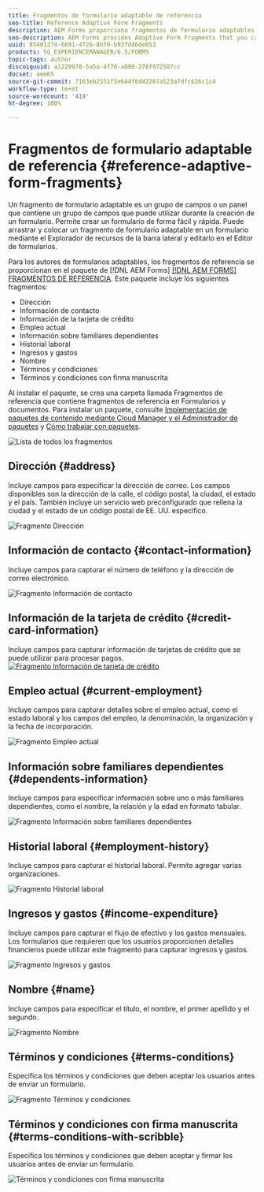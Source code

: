 ```yaml
---
title: Fragmentos de formulario adaptable de referencia
seo-title: Reference Adaptive Form Fragments
description: AEM Forms proporciona fragmentos de formulario adaptables que puede utilizar como recursos para crear un formulario rápidamente.
seo-description: AEM Forms provides Adaptive Form Fragments that you can use as assets to create a form quickly.
uuid: 85401274-6691-4726-8b70-b93fd46de053
products: SG_EXPERIENCEMANAGER/6.5/FORMS
topic-tags: author
discoiquuid: a1229970-5a5a-4f76-a880-278f972587cc
docset: aem65
source-git-commit: 7163eb2551f5e644f6d42287a523a7dfc626c1c4
workflow-type: tm+mt
source-wordcount: '419'
ht-degree: 100%

---
```



# Fragmentos de formulario adaptable de referencia {#reference-adaptive-form-fragments}

Un fragmento de formulario adaptable es un grupo de campos o un panel que contiene un grupo de campos que puede utilizar durante la creación de un formulario. Permite crear un formulario de forma fácil y rápida. Puede arrastrar y colocar un fragmento de formulario adaptable en un formulario mediante el Explorador de recursos de la barra lateral y editarlo en el Editor de formularios.

Para los autores de formularios adaptables, los fragmentos de referencia se proporcionan en el paquete de [!DNL AEM Forms] [[!DNL AEM FORMS] FRAGMENTOS DE REFERENCIA](https://www.adobeaemcloud.com/content/marketplace/marketplaceProxy.html?packagePath=/content/companies/public/adobe/packages/cq630/fd/AEM-FORMS-6.3-REFERENCE-FRAGMENTS). Este paquete incluye los siguientes fragmentos:

* Dirección
* Información de contacto
* Información de la tarjeta de crédito
* Empleo actual
* Información sobre familiares dependientes
* Historial laboral
* Ingresos y gastos
* Nombre
* Términos y condiciones
* Términos y condiciones con firma manuscrita

Al instalar el paquete, se crea una carpeta llamada Fragmentos de referencia que contiene fragmentos de referencia en Formularios y documentos. Para instalar un paquete, consulte [Implementación de paquetes de contenido mediante Cloud Manager y el Administrador de paquetes](https://experienceleague.adobe.com/docs/experience-manager-cloud-service/implementing/deploying/overview.html?lang=es#deploying-content-packages-via-cloud-manager-and-package-manager) y [Cómo trabajar con paquetes](https://experienceleague.adobe.com/docs/experience-manager-65/administering/contentmanagement/package-manager.html?lang=es).

![Lista de todos los fragmentos](assets/ootb-frags.png)

## Dirección {#address}

Incluye campos para especificar la dirección de correo. Los campos disponibles son la dirección de la calle, el código postal, la ciudad, el estado y el país. También incluye un servicio web preconfigurado que rellena la ciudad y el estado de un código postal de EE. UU. específico.

![Fragmento Dirección](assets/address.png)

<!--[Click to enlarge

](assets/address-1.png)-->

## Información de contacto {#contact-information}

Incluye campos para capturar el número de teléfono y la dirección de correo electrónico.

![Fragmento Información de contacto](assets/contact-info.png)

<!--[Click to enlarge

](assets/contact-info-1.png)-->

## Información de la tarjeta de crédito {#credit-card-information}

Incluye campos para capturar información de tarjetas de crédito que se puede utilizar para procesar pagos. 
[ ![Fragmento Información de tarjeta de crédito](assets/cc-info.png)](assets/cc-info-1.png)

## Empleo actual {#current-employment}

Incluye campos para capturar detalles sobre el empleo actual, como el estado laboral y los campos del empleo, la denominación, la organización y la fecha de incorporación.

![Fragmento Empleo actual](assets/current-emp.png)

<!--[Click to enlarge

](assets/current-emp-1.png)-->

## Información sobre familiares dependientes {#dependents-information}

Incluye campos para especificar información sobre uno o más familiares dependientes, como el nombre, la relación y la edad en formato tabular.

![Fragmento Información sobre familiares dependientes](assets/dependents-info.png)

<!--[Click to enlarge

](assets/dependents-info-1.png)-->

## Historial laboral {#employment-history}

Incluye campos para capturar el historial laboral. Permite agregar varias organizaciones.

![Fragmento Historial laboral](assets/emp-history.png)

<!--[Click to enlarge

](assets/emp-history-1.png)-->

## Ingresos y gastos {#income-expenditure}

Incluye campos para capturar el flujo de efectivo y los gastos mensuales. Los formularios que requieren que los usuarios proporcionen detalles financieros puede utilizar este fragmento para capturar ingresos y gastos.

![Fragmento Ingresos y gastos](assets/income.png)

<!--[Click to enlarge

](assets/income-1.png)-->

## Nombre {#name}

Incluye campos para especificar el título, el nombre, el primer apellido y el segundo.

![Fragmento Nombre](assets/name.png)

<!--[Click to enlarge

](assets/name-1.png)-->

## Términos y condiciones {#terms-conditions}

Especifica los términos y condiciones que deben aceptar los usuarios antes de enviar un formulario.

![Fragmento Términos y condiciones](assets/tnc.png)

<!--[Click to enlarge

](assets/tnc-1.png)-->

## Términos y condiciones con firma manuscrita {#terms-conditions-with-scribble}

Especifica los términos y condiciones que deben aceptar y firmar los usuarios antes de enviar un formulario.

![Términos y condiciones con firma manuscrita](assets/tnc-scribble.png)

<!--[Click to enlarge

](assets/tnc-scribble-1.png)-->
